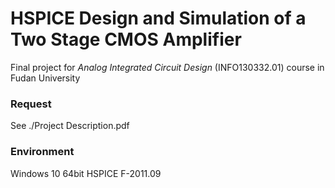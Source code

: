 # HSPICE Design and Simulation of a Two Stage CMOS Amplifier

Final project for *Analog Integrated Circuit Design* (INFO130332.01) course in Fudan University

### Request

See ./Project Description.pdf

### Environment

Windows 10 64bit
HSPICE F-2011.09
